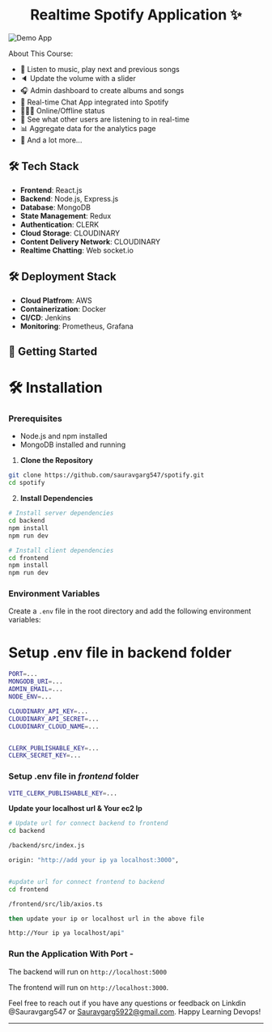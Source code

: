 <h1 align="center">Realtime Spotify Application ✨</h1>

![Demo App](/frontend/public/screenshot-for-readme.png)


About This Course:

-   🎸 Listen to music, play next and previous songs
-   🔈 Update the volume with a slider
-   🎧 Admin dashboard to create albums and songs
-   💬 Real-time Chat App integrated into Spotify
-   👨🏼‍💼 Online/Offline status
-   👀 See what other users are listening to in real-time
-   📊 Aggregate data for the analytics page
-   🚀 And a lot more...

## 🛠 Tech Stack

- **Frontend**: React.js
- **Backend**: Node.js, Express.js
- **Database**: MongoDB
- **State Management**: Redux
- **Authentication**: CLERK
- **Cloud Storage**: CLOUDINARY
- **Content Delivery Network**: CLOUDINARY
- **Realtime Chatting**: Web socket.io

## 🛠 Deployment Stack
- **Cloud Platfrom**: AWS
- **Containerization**: Docker
- **CI/CD**: Jenkins
- **Monitoring**: Prometheus, Grafana

## 🚀 Getting Started
# 🛠 Installation

### Prerequisites

- Node.js and npm installed
- MongoDB installed and running

1. **Clone the Repository**

```bash
git clone https://github.com/sauravgarg547/spotify.git
cd spotify
```

2. **Install Dependencies**

```bash
# Install server dependencies
cd backend
npm install
npm run dev

# Install client dependencies
cd frontend
npm install
npm run dev

```
### Environment Variables
Create a `.env` file in the root directory and add the following environment variables:
# Setup .env file in backend folder

```bash
PORT=...
MONGODB_URI=...
ADMIN_EMAIL=...
NODE_ENV=...

CLOUDINARY_API_KEY=...
CLOUDINARY_API_SECRET=...
CLOUDINARY_CLOUD_NAME=...


CLERK_PUBLISHABLE_KEY=...
CLERK_SECRET_KEY=...
```

### Setup .env file in _frontend_ folder

```bash
VITE_CLERK_PUBLISHABLE_KEY=...
```
 **Update your localhost url & Your ec2 Ip**

```bash
# Update url for connect backend to frontend 
cd backend

/backend/src/index.js

origin: "http://add your ip ya localhost:3000",


#update url for connect frontend to backend
cd frontend

/frontend/src/lib/axios.ts

then update your ip or localhost url in the above file  

http://Your ip ya localhost/api"
```


### Run the Application With Port - 
The backend will run on `http://localhost:5000` 

The frontend will run on `http://localhost:3000`.


Feel free to reach out if you have any questions or feedback on Linkdin 
@Sauravgarg547 or Sauravgarg5922@gmail.com. Happy Learning Devops!

---
